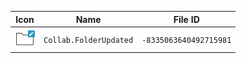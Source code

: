 | Icon | Name | File ID |
| ---  | ---  | ---     |
| ![](Collab.FolderUpdated.png) | `Collab.FolderUpdated` | `-8335063640492715981` |
